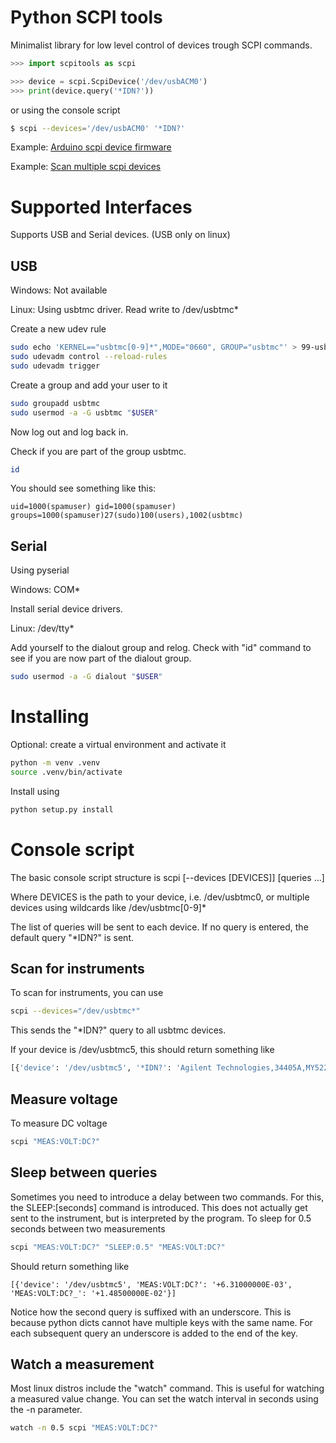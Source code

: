 # Python SCPI tools
Minimalist library for low level control of devices trough SCPI commands.

```python
>>> import scpitools as scpi

>>> device = scpi.ScpiDevice('/dev/usbACM0')
>>> print(device.query('*IDN?'))
```
or using the console script

```bash
$ scpi --devices='/dev/usbACM0' '*IDN?'
```

Example: [Arduino scpi device firmware](arduino/scpi/scpi.ino)

Example: [Scan multiple scpi devices](examples/idn_multiple.py)


# Supported Interfaces

Supports USB and Serial devices. (USB only on linux)

## USB
Windows: Not available

Linux: Using usbtmc driver. Read write to /dev/usbtmc*

Create a new udev rule
```bash
sudo echo 'KERNEL=="usbtmc[0-9]*",MODE="0660", GROUP="usbtmc"' > 99-usbtmc.rules
sudo udevadm control --reload-rules
sudo udevadm trigger
```

Create a group and add your user to it

```bash
sudo groupadd usbtmc
sudo usermod -a -G usbtmc "$USER"
```

Now log out and log back in.

Check if you are part of the group usbtmc.

```bash
id
```

You should see something like this:

```
uid=1000(spamuser) gid=1000(spamuser) groups=1000(spamuser)27(sudo)100(users),1002(usbtmc)
```

## Serial
Using pyserial

Windows: COM*

Install serial device drivers.

Linux: /dev/tty*

Add yourself to the dialout group and relog. Check with "id" command to see if you are now part of the dialout group.

```bash
sudo usermod -a -G dialout "$USER"
```

# Installing

Optional: create a virtual environment and activate it
``` bash
python -m venv .venv
source .venv/bin/activate
```

Install using
```bash
python setup.py install
```

# Console script

The basic console script structure is
scpi [--devices [DEVICES]] [queries ...]

Where DEVICES is the path to your device, i.e. /dev/usbtmc0, or multiple devices using wildcards like /dev/usbtmc[0-9]*

The list of queries will be sent to each device. If no query is entered, the default query "*IDN?" is sent.

## Scan for instruments
To scan for instruments, you can use

```bash
scpi --devices="/dev/usbtmc*"
```

This sends the "*IDN?" query to all usbtmc devices.

If your device is /dev/usbtmc5, this should return something like
```python
[{'device': '/dev/usbtmc5', '*IDN?': 'Agilent Technologies,34405A,MY52240109,1.47-3.13'}]
```

## Measure voltage
To measure DC voltage

```bash
scpi "MEAS:VOLT:DC?"
```
## Sleep between queries
Sometimes you need to introduce a delay between two commands. For this, the SLEEP:[seconds] command is introduced. This does not actually get sent to the instrument, but is interpreted by the program. To sleep for 0.5 seconds between two measurements
```bash
scpi "MEAS:VOLT:DC?" "SLEEP:0.5" "MEAS:VOLT:DC?"
```

Should return something like
```
[{'device': '/dev/usbtmc5', 'MEAS:VOLT:DC?': '+6.31000000E-03', 'MEAS:VOLT:DC?_': '+1.48500000E-02'}]
```
Notice how the second query is suffixed with an underscore. This is because python dicts cannot have multiple keys with the same name. For each subsequent query an underscore is added to the end of the key.

## Watch a measurement

Most linux distros include the "watch" command. This is useful for watching a measured value change. You can set the watch interval in seconds using the -n parameter.


```bash
watch -n 0.5 scpi "MEAS:VOLT:DC?"
```
